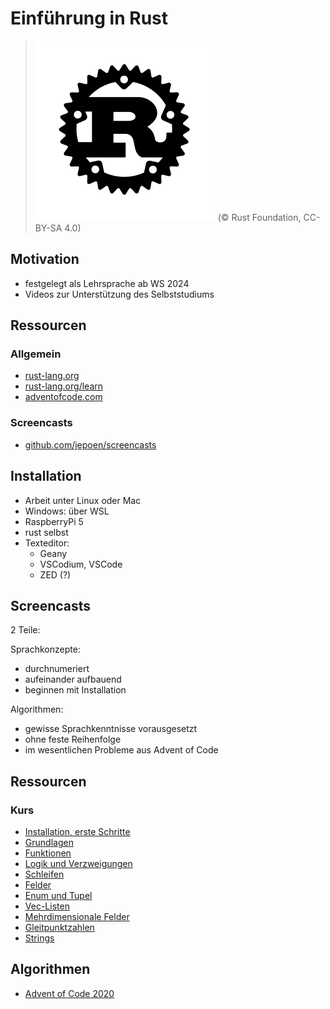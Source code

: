 # Einführung in Rust

>  ![Logo](rust-logo-blk.svg) (© Rust Foundation, CC-BY-SA 4.0)

## Motivation

- festgelegt als Lehrsprache ab WS 2024
- Videos zur Unterstützung des Selbststudiums

## Ressourcen

### Allgemein

- [rust-lang.org](https://www.rust-lang.org)
- [rust-lang.org/learn](https://www.rust-lang.org/learn)
- [adventofcode.com](https://www.adventofcode.com)

### Screencasts

- [github.com/jepoen/screencasts](https://github.com/jepoen/screencasts/)


## Installation

- Arbeit unter Linux oder Mac
- Windows: über WSL
- RaspberryPi 5
- rust selbst
- Texteditor:
  - Geany
  - VSCodium, VSCode
  - ZED (?)

## Screencasts

2 Teile:

Sprachkonzepte:
- durchnumeriert
- aufeinander aufbauend
- beginnen mit Installation

Algorithmen:
- gewisse Sprachkenntnisse vorausgesetzt
- ohne feste Reihenfolge
- im wesentlichen Probleme aus Advent of Code

## Ressourcen

### Kurs

- [Installation, erste Schritte](intro)
- [Grundlagen](basics)
- [Funktionen](functions)
- [Logik und Verzweigungen](bool)
- [Schleifen](loops)
- [Felder](arrays)
- [Enum und Tupel](enum)
- [Vec-Listen](vec)
- [Mehrdimensionale Felder](vec2d)
- [Gleitpunktzahlen](float)
- [Strings](string)

## Algorithmen

- [Advent of Code 2020](adventofcode-2020)
